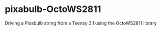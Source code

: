 pixabulb-OctoWS2811
===================

Driving a Pixabulb string from a Teensy 3.1 using the OctoWS2811 library
